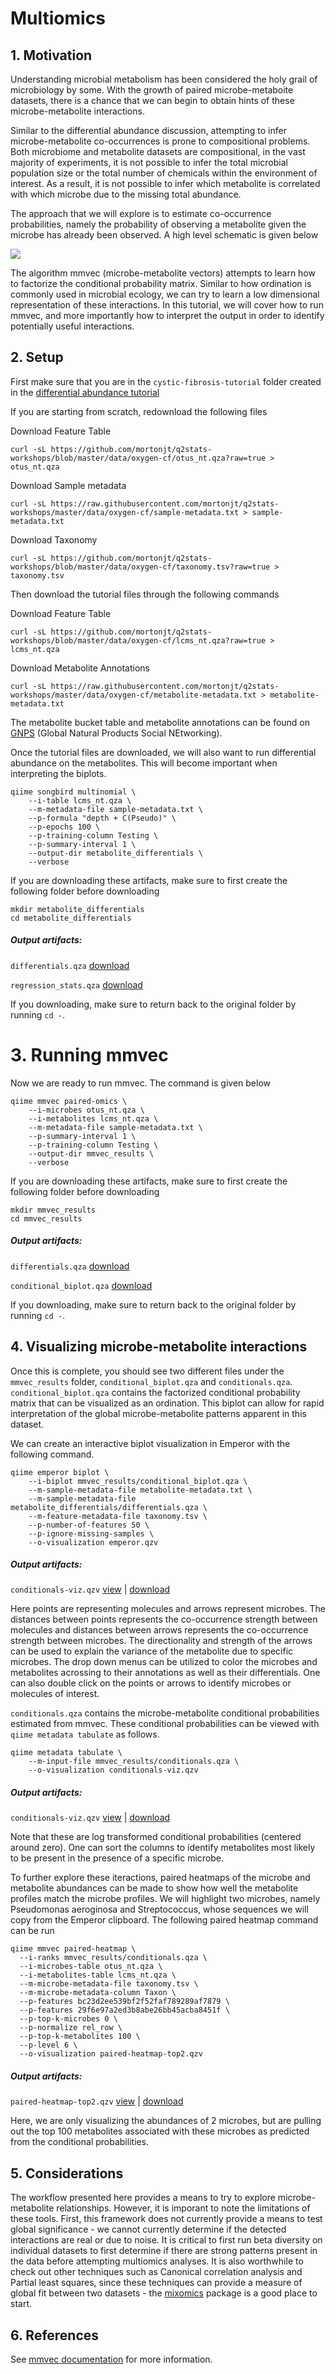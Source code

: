 # Multiomics

## 1. Motivation

Understanding microbial metabolism has been considered the holy grail of microbiology by some.
With the growth of paired microbe-metaboite datasets, there is a chance that we can begin to
obtain hints of these microbe-metabolite interactions.

Similar to the differential abundance discussion, attempting to infer microbe-metabolite co-occurrences is prone to compositional problems.  Both microbiome and metabolite datasets are compositional, in the vast majority of experiments, it is not possible to infer the total microbial population size or the total number of chemicals within the environment of interest.  As a result, it is not possible to infer which metabolite is correlated with which microbe due to the missing total abundance.

The approach that we will explore is to estimate co-occurrence probabilities, namely the probability of observing a metabolite given the microbe has already been observed.  A high level schematic is given below

![](../img/mmvec.png)

The algorithm mmvec (microbe-metabolite vectors) attempts to learn how to factorize the conditional probability matrix. Similar to how ordination is commonly used in microbial ecology, we can try to learn a low dimensional representation of these interactions.  In this tutorial, we will cover how to run mmvec, and more importantly how to interpret the output in order to identify potentially useful interactions.

## 2. Setup

First make sure that you are in the `cystic-fibrosis-tutorial` folder created in the [differential abundance tutorial](https://github.com/mortonjt/q2stats-workshops/blob/master/lessons/differential-abundance.md#2-setup)

If you are starting from scratch, redownload the following files

Download Feature Table
```
curl -sL https://github.com/mortonjt/q2stats-workshops/blob/master/data/oxygen-cf/otus_nt.qza?raw=true > otus_nt.qza
```

Download Sample metadata
```
curl -sL https://raw.githubusercontent.com/mortonjt/q2stats-workshops/master/data/oxygen-cf/sample-metadata.txt > sample-metadata.txt
```

Download Taxonomy
```
curl -sL https://github.com/mortonjt/q2stats-workshops/blob/master/data/oxygen-cf/taxonomy.tsv?raw=true > taxonomy.tsv
```


Then download the tutorial files through the following commands

Download Feature Table
```
curl -sL https://github.com/mortonjt/q2stats-workshops/blob/master/data/oxygen-cf/lcms_nt.qza?raw=true > lcms_nt.qza
```

Download Metabolite Annotations
```
curl -sL https://raw.githubusercontent.com/mortonjt/q2stats-workshops/master/data/oxygen-cf/metabolite-metadata.txt > metabolite-metadata.txt
```


The metabolite bucket table and metabolite annotations can be found on [GNPS](https://gnps.ucsd.edu/ProteoSAFe/status.jsp?task=34d825dbf4e9466e81d809faf814995b) (Global Natural Products Social NEtworking).

Once the tutorial files are downloaded, we will also want to run differential abundance on the metabolites.  This will become important when interpreting the biplots.

```
qiime songbird multinomial \
	--i-table lcms_nt.qza \
	--m-metadata-file sample-metadata.txt \
	--p-formula "depth + C(Pseudo)" \
	--p-epochs 100 \
	--p-training-column Testing \
	--p-summary-interval 1 \
	--output-dir metabolite_differentials \
	--verbose
```

If you are downloading these artifacts, make sure to first create the following folder before downloading

```
mkdir metabolite_differentials
cd metabolite_differentials
```

#####  Output artifacts:
`differentials.qza` [download](https://www.dropbox.com/s/pmlk3bdczmt6r19/differentials.qza?dl=0)

`regression_stats.qza` [download](https://www.dropbox.com/s/prxj5zgi5otaisx/regression_stats.qza?dl=0)


If you downloading, make sure to return back to the original folder by running `cd -`.

# 3. Running mmvec

Now we are ready to run mmvec.  The command is given below

```
qiime mmvec paired-omics \
	--i-microbes otus_nt.qza \
	--i-metabolites lcms_nt.qza \
	--m-metadata-file sample-metadata.txt \
	--p-summary-interval 1 \
	--p-training-column Testing \
	--output-dir mmvec_results \
	--verbose
```

If you are downloading these artifacts, make sure to first create the following folder before downloading

```
mkdir mmvec_results
cd mmvec_results
```

#####  Output artifacts:
`differentials.qza`  [download](https://www.dropbox.com/s/pxmbbftcg6d6p4v/conditionals.qza?dl=0)

`conditional_biplot.qza` [download](https://www.dropbox.com/s/wzzcrycaijw99tu/conditional_biplot.qza?dl=0)

If you downloading, make sure to return back to the original folder by running `cd -`.

## 4. Visualizing microbe-metabolite interactions

Once this is complete, you should see two different files under the `mmvec_results` folder, `conditional_biplot.qza` and `conditionals.qza`.  `conditional_biplot.qza` contains the factorized conditional probability matrix that can be visualized as an ordination.  This biplot can allow for rapid interpretation of the global microbe-metabolite patterns apparent in this dataset.

We can create an interactive biplot visualization in Emperor with the following command.

```
qiime emperor biplot \
	--i-biplot mmvec_results/conditional_biplot.qza \
	--m-sample-metadata-file metabolite-metadata.txt \
	--m-sample-metadata-file metabolite_differentials/differentials.qza \
	--m-feature-metadata-file taxonomy.tsv \
	--p-number-of-features 50 \
	--p-ignore-missing-samples \
	--o-visualization emperor.qzv
```

#####  Output artifacts:
`conditionals-viz.qzv` [view](https://view.qiime2.org/visualization/?type=html&src=https%3A%2F%2Fdl.dropbox.com%2Fs%2Fkj0v5wwumqd2vdf%2Femperor.qzv%3Fdl%3D1) | [download](https://www.dropbox.com/s/kj0v5wwumqd2vdf/emperor.qzv?dl=0)

Here points are representing molecules and arrows represent microbes.  The distances between points represents the co-occurrence strength between molecules and distances between arrows represents the co-occurrence strength between microbes. The directionality and strength of the arrows can be used to explain the variance of the metabolite due to specific microbes. The drop down menus can be utilized to color the microbes and metabolites acrossing to their annotations as well as their differentials.  One can also double click on the points or arrows to identify microbes or molecules of interest.

`conditionals.qza` contains the microbe-metabolite conditional probabilities estimated from mmvec.  These conditional probabilities can be viewed with `qiime metadata tabulate` as follows.

```
qiime metadata tabulate \
	--m-input-file mmvec_results/conditionals.qza \
	--o-visualization conditionals-viz.qzv
```

#####  Output artifacts:
`conditionals-viz.qzv` [view](https://view.qiime2.org/visualization/?type=html&src=https%3A%2F%2Fdl.dropbox.com%2Fs%2F1r34krm1n8pekkt%2Fconditionals-viz.qzv%3Fdl%3D1) | [download](https://www.dropbox.com/s/1r34krm1n8pekkt/conditionals-viz.qzv?dl=0)

Note that these are log transformed conditional probabilities (centered around zero).  One can sort the columns to identify metabolites most likely to be present in the presence of a specific microbe.

To further explore these iteractions, paired heatmaps of the microbe and metabolite abundances can be made to show how well the metabolite profiles match the microbe profiles.
We will highlight two microbes, namely Pseudomonas aeroginosa and Streptococcus, whose sequences we will copy from the Emperor clipboard.  The following paired heatmap command can be run

```
qiime mmvec paired-heatmap \
  --i-ranks mmvec_results/conditionals.qza \
  --i-microbes-table otus_nt.qza \
  --i-metabolites-table lcms_nt.qza \
  --m-microbe-metadata-file taxonomy.tsv \
  --m-microbe-metadata-column Taxon \
  --p-features bc23d2ee539bf2f52faf789289af7879 \
  --p-features 29f6e97a2ed3b8abe26bb45acba8451f \
  --p-top-k-microbes 0 \
  --p-normalize rel_row \
  --p-top-k-metabolites 100 \
  --p-level 6 \
  --o-visualization paired-heatmap-top2.qzv
```

#####  Output artifacts:
`paired-heatmap-top2.qzv` [view](https://view.qiime2.org/visualization/?type=html&src=https%3A%2F%2Fdl.dropbox.com%2Fs%2Fy4eijy0tkjcsd85%2Fpaired-heatmap-top2.qzv%3Fdl%3D1) | [download](https://www.dropbox.com/s/y4eijy0tkjcsd85/paired-heatmap-top2.qzv?dl=0)

Here, we are only visualizing the abundances of 2 microbes, but are pulling out the top 100 metabolites associated with these microbes as predicted from the conditional probabilities.

## 5. Considerations

The workflow presented here provides a means to try to explore microbe-metabolite relationships.  However, it is imporant to note the limitations of these tools.  First, this framework does not currently provide a means to test global significance - we cannot currently determine if the detected interactions are real or due to noise.  It is critical to first run beta diversity on individual datasets to first determine if there are strong patterns present in the data before attempting multiomics analyses.  It is also worthwhile to check out other techniques such as Canonical correlation analysis and Partial least squares, since these techniques can provide a measure of global fit between two datasets - the [mixomics](http://mixomics.org/) package is a good place to start.

## 6. References

See [mmvec documentation](https://github.com/biocore/mmvec) for more information.
